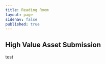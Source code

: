 ```yaml
---
title: Reading Room
layout: page
sidenav: false
published: true
---
```

## High Value Asset Submission 

test
